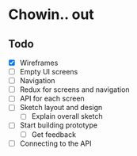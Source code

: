 # Chowin.. out

## Todo

- [x] Wireframes 
- [ ] Empty UI screens
- [ ] Navigation
- [ ] Redux for screens and navigation 
- [ ] API for each screen
- [ ] Sketch layout and design
  - [ ] Explain overall sketch
- [ ] Start building prototype
  - [ ] Get feedback
- [ ] Connecting to the API

